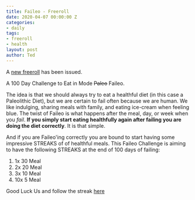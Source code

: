 ```yaml
---
title: Faileo - Freeroll
date: 2020-04-07 00:00:00 Z
categories:
- daily
tags:
- freeroll
- health
layout: post
author: Ted
---
```


A [new freeroll](https://freerollio.github.io/#0x70bc8677e8e096c01cf71fea276eba6543ca3deb929d42761219ef4784e920b8) has been issued.

A 100 Day Challenge to Eat in Mode ~~Paleo~~ Faileo.

The idea is that we should always try to eat a healthful diet (in this case a Paleolithic Diet), but we are certain to fail often because we are human. We like indulging, sharing meals with family, and eating ice-cream when feeling blue. The twist of Faileo is what happens after the meal, day, or week when you _fail_. **If you simply start eating healthfully again after failing you are doing the diet correctly**. It is that simple.

And if you are Faileo'ing correctly you are bound to start having some impressive STREAKS of of healthful meals. This Faileo Challenge is aiming to have the following STREAKS at the end of 100 days of failing:

1. 1x 30 Meal
2. 2x 20 Meal
3. 3x 10 Meal
4. 10x 5 Meal

Good Luck Us and follow the streak [here](https://photos.app.goo.gl/BBLoYq4cmib7F2Tk8)
